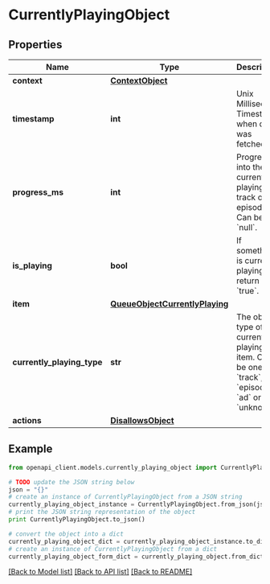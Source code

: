 # CurrentlyPlayingObject


## Properties
Name | Type | Description | Notes
------------ | ------------- | ------------- | -------------
**context** | [**ContextObject**](ContextObject.md) |  | [optional] 
**timestamp** | **int** | Unix Millisecond Timestamp when data was fetched | [optional] 
**progress_ms** | **int** | Progress into the currently playing track or episode. Can be &#x60;null&#x60;. | [optional] 
**is_playing** | **bool** | If something is currently playing, return &#x60;true&#x60;. | [optional] 
**item** | [**QueueObjectCurrentlyPlaying**](QueueObjectCurrentlyPlaying.md) |  | [optional] 
**currently_playing_type** | **str** | The object type of the currently playing item. Can be one of &#x60;track&#x60;, &#x60;episode&#x60;, &#x60;ad&#x60; or &#x60;unknown&#x60;.  | [optional] 
**actions** | [**DisallowsObject**](DisallowsObject.md) |  | [optional] 

## Example

```python
from openapi_client.models.currently_playing_object import CurrentlyPlayingObject

# TODO update the JSON string below
json = "{}"
# create an instance of CurrentlyPlayingObject from a JSON string
currently_playing_object_instance = CurrentlyPlayingObject.from_json(json)
# print the JSON string representation of the object
print CurrentlyPlayingObject.to_json()

# convert the object into a dict
currently_playing_object_dict = currently_playing_object_instance.to_dict()
# create an instance of CurrentlyPlayingObject from a dict
currently_playing_object_form_dict = currently_playing_object.from_dict(currently_playing_object_dict)
```
[[Back to Model list]](../README.md#documentation-for-models) [[Back to API list]](../README.md#documentation-for-api-endpoints) [[Back to README]](../README.md)



